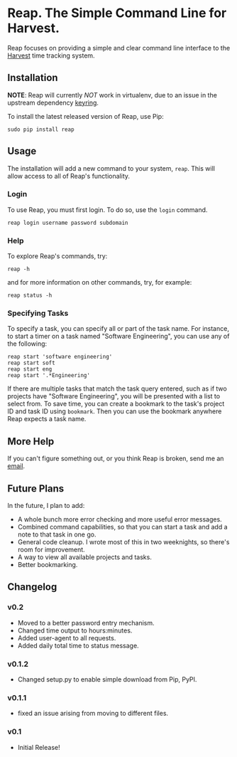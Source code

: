 # Reap. The Simple Command Line for Harvest.

Reap focuses on providing a simple and clear command line interface to the [Harvest](http://www.harvestapp.com) time tracking system.

## Installation

**NOTE**: Reap will currently *NOT* work in virtualenv, due to an issue in the upstream dependency [keyring](http://pypi.python.org/pypi/keyring).

To install the latest released version of Reap, use Pip:

    sudo pip install reap

## Usage

The installation will add a new command to your system, `reap`. This will allow access to all of Reap's functionality.

### Login

To use Reap, you must first login. To do so, use the `login` command.

    reap login username password subdomain

### Help

To explore Reap's commands, try:

    reap -h

and for more information on other commands, try, for example:

    reap status -h

### Specifying Tasks

To specify a task, you can specify all or part of the task name. For instance, to start a timer on a task named "Software Engineering", you can use any of the following:

    reap start 'software engineering'
    reap start soft
    reap start eng
    reap start '.*Engineering'

If there are multiple tasks that match the task query entered, such as if two projects have "Software Engineering", you will be presented with a list to select from. To save time, you can create a bookmark to the task's project ID and task ID using `bookmark`. Then you can use the bookmark anywhere Reap expects a task name.

## More Help

If you can't figure something out, or you think Reap is broken, send me an [email](http://www.google.com/recaptcha/mailhide/d?k=01Setbc2JX7fNIQvHb-xyRqA==&c=J27oPGH6BTxbJKfL2FXzDSIGtNL1BzvC4Xt4Jomxcss=).

## Future Plans

In the future, I plan to add:

* A whole bunch more error checking and more useful error messages.
* Combined command capabilities, so that you can start a task and add a note to that task in one go.
* General code cleanup. I wrote most of this in two weeknights, so there's room for improvement.
* A way to view all available projects and tasks.
* Better bookmarking.

## Changelog

### v0.2

* Moved to a better password entry mechanism.
* Changed time output to hours:minutes.
* Added user-agent to all requests.
* Added daily total time to status message.

### v0.1.2

* Changed setup.py to enable simple download from Pip, PyPI.

### v0.1.1

* fixed an issue arising from moving to different files.

### v0.1

* Initial Release!
